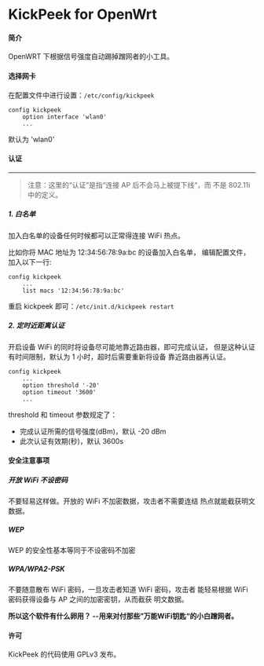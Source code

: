 KickPeek for OpenWrt
===

#### 简介

OpenWRT 下根据信号强度自动踢掉蹭网者的小工具。

#### 选择网卡

在配置文件中进行设置：`/etc/config/kickpeek`

```
config kickpeek
	option interface 'wlan0'
	...
```

默认为 'wlan0'

#### 认证

------

> 注意：这里的“认证”是指“连接 AP 后不会马上被提下线“，而
> 不是 802.11i 中的定义。

##### 1. 白名单

加入白名单的设备任何时候都可以正常得连接 WiFi 热点。

比如你将 MAC 地址为 12:34:56:78:9a:bc 的设备加入白名单，
编辑配置文件，加入以下一行:

```
config kickpeek
	...
	list macs '12:34:56:78:9a:bc'
```

重启 kickpeek 即可：`/etc/init.d/kickpeek restart`

##### 2. 定时近距离认证

开启设备 WiFi 的同时将设备尽可能地靠近路由器，即可完成认证，
但是这种认证有时间限制，默认为 1 小时，超时后需要重新将设备
靠近路由器再认证。

```
config kickpeek
	...
	option threshold '-20'
	option timeout '3600'
	...
```

threshold 和 timeout 参数规定了：
+ 完成认证所需的信号强度(dBm)，默认 -20 dBm
+ 此次认证有效期(秒)，默认 3600s


#### 安全注意事项

##### 开放 WiFi 不设密码

不要轻易这样做。开放的 WiFi 不加密数据，攻击者不需要连结
热点就能截获明文数据。

##### WEP

WEP 的安全性基本等同于不设密码不加密

##### WPA/WPA2-PSK

不要随意散布 WiFi 密码，一旦攻击者知道 WiFi 密码，攻击者
能轻易根据 WiFi 密码获得设备与 AP 之间的加密密钥，从而截获
明文数据。

**所以这个软件有什么卵用？ --用来对付那些”万能WiFi钥匙“的小白蹭网者。**

#### 许可

KickPeek 的代码使用 GPLv3 发布。